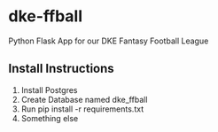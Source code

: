 # dke-ffball

Python Flask App for our DKE Fantasy Football League

## Install Instructions

1. Install Postgres
1. Create Database named dke_ffball
1. Run pip install -r requirements.txt
1. Something else

